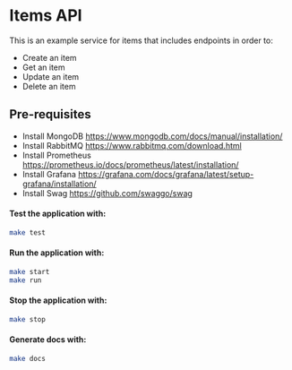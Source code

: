 # Items API

This is an example service for items that includes endpoints in order to:

- Create an item
- Get an item
- Update an item
- Delete an item

## Pre-requisites

- Install MongoDB https://www.mongodb.com/docs/manual/installation/
- Install RabbitMQ https://www.rabbitmq.com/download.html
- Install Prometheus https://prometheus.io/docs/prometheus/latest/installation/
- Install Grafana https://grafana.com/docs/grafana/latest/setup-grafana/installation/
- Install Swag https://github.com/swaggo/swag

#### Test the application with:

```bash
make test
```

#### Run the application with:

```bash
make start
make run
```

#### Stop the application with:

```bash
make stop
```

#### Generate docs with:

```bash
make docs 
```
